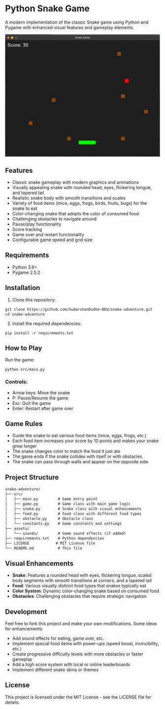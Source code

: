 # Python Snake Game

A modern implementation of the classic Snake game using Python and Pygame with enhanced visual features and gameplay elements.

![Game Screenshot](assets/images/screenshot.png)

## Features

- Classic snake gameplay with modern graphics and animations
- Visually appealing snake with rounded head, eyes, flickering tongue, and tapered tail
- Realistic snake body with smooth transitions and scales
- Variety of food items (mice, eggs, frogs, birds, fruits, bugs) for the snake to eat
- Color-changing snake that adopts the color of consumed food
- Challenging obstacles to navigate around
- Pause/play functionality
- Score tracking
- Game over and restart functionality
- Configurable game speed and grid size

## Requirements

- Python 3.6+
- Pygame 2.5.2

## Installation

1. Clone this repository:

```
git clone https://github.com/SudarshanDudhe-NEU/snake-adventure.git
cd snake-adventure
```

2. Install the required dependencies:

```
pip install -r requirements.txt
```

## How to Play

Run the game:

```
python src/main.py
```

### Controls:

- Arrow keys: Move the snake
- P: Pause/Resume the game
- Esc: Quit the game
- Enter: Restart after game over

## Game Rules

- Guide the snake to eat various food items (mice, eggs, frogs, etc.)
- Each food item increases your score by 10 points and makes your snake grow longer
- The snake changes color to match the food it just ate
- The game ends if the snake collides with itself or with obstacles
- The snake can pass through walls and appear on the opposite side

## Project Structure

```
snake-adventure/
├── src/
│   ├── main.py         # Game entry point
│   ├── game.py         # Game class with main game logic
│   ├── snake.py        # Snake class with visual enhancements
│   ├── food.py         # Food class with different food types
│   ├── obstacle.py     # Obstacle class
│   └── constants.py    # Game constants and settings
├── assets/
│   └── sounds/         # Game sound effects (if added)
├── requirements.txt    # Python dependencies
├── LICENSE            # MIT License file
└── README.md           # This file
```

## Visual Enhancements

- **Snake**: Features a rounded head with eyes, flickering tongue, scaled body segments with smooth transitions at corners, and a tapered tail
- **Food**: Various visually distinct food types that snakes typically eat
- **Color System**: Dynamic color-changing snake based on consumed food
- **Obstacles**: Challenging obstacles that require strategic navigation

## Development

Feel free to fork this project and make your own modifications. Some ideas for enhancements:

- Add sound effects for eating, game over, etc.
- Implement special food items with power-ups (speed boost, invincibility, etc.)
- Create progressive difficulty levels with more obstacles or faster gameplay
- Add a high score system with local or online leaderboards
- Implement different snake skins or themes

## License

This project is licensed under the MIT License - see the LICENSE file for details.
